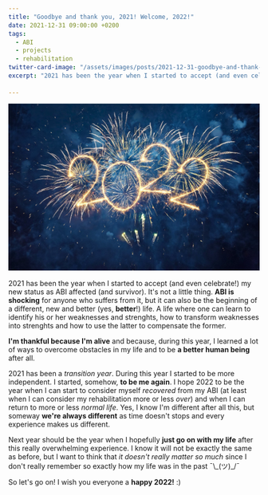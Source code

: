 ```yaml
---
title: "Goodbye and thank you, 2021! Welcome, 2022!"
date: 2021-12-31 09:00:00 +0200
tags:
  - ABI
  - projects
  - rehabilitation
twitter-card-image: "/assets/images/posts/2021-12-31-goodbye-and-thank-you-2021-welcome-2022.jpg"
excerpt: "2021 has been the year when I started to accept (and even celebrate!) my new status as ABI affected (and survivor). It's not a little thing. ABI is shocking for anyone who suffers from it, but it can be also the beginning of a different, new and better (yes, better!) life. 2022 should be the year when I can consider myself more or less _recovered_ from my ABI and be able to return to more or less _normal life_."

---
```


![welcome-2022](/assets/images/posts/2021-12-31-goodbye-and-thank-you-2021-welcome-2022.png)

2021 has been the year when I started to accept (and even celebrate!) my new status as ABI affected (and survivor). It's not a little thing. **ABI is shocking** for anyone who suffers from it, but it can also be the beginning of a different, new and better (yes, **better**!) life. A life where one can learn to identify his or her weaknesses and strenghts, how to transform weaknesses into strenghts and how to use the latter to compensate the former.

**I'm thankful because I'm alive** and because, during this year, I learned a lot of ways to overcome obstacles in my life and to be **a better human being** after all.

2021 has been a _transition year_. During this year I started to be more independent. I started, somehow, **to be me again**. I hope 2022 to be the year when I can start to consider myself _recovered_ from my ABI (at least when I can consider my rehabilitation more or less _over_) and when I can return to more or less _normal life_. Yes, I know I'm different after all this, but someway **we're always different** as time doesn't stops and every experience makes us different.

Next year should be the year when I hopefully __just go on with my life__ after this really overwhelming experience. I know it will not be exactly the same as before, but I want to think that _it doesn't really matter so much_ since I don't really remember so exactly how my life was in the past ¯\\\_(ツ)\_/¯

So let's go on! I wish you everyone a **happy 2022!** :)

